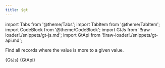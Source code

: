 ```yaml
---
title: $gt
---
```


import Tabs from '@theme/Tabs';
import TabItem from '@theme/TabItem';
import CodeBlock from '@theme/CodeBlock';
import GtJs from '!!raw-loader!./snippets/gt-js.md';
import GtApi from '!!raw-loader!./snippets/gt-api.md';

Find all records where the value is more to a given value.

<Tabs>
  <TabItem value="javascript" label="Javascript" default>
    <CodeBlock className="language-jsx">
      {GtJs}
    </CodeBlock>
  </TabItem>
  <TabItem value="API" label="API">
    <CodeBlock className="language-jsx" title="[GET]">
      {GtApi}
    </CodeBlock>
  </TabItem>
</Tabs>
